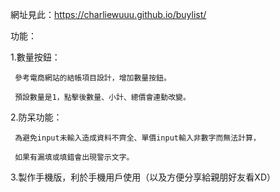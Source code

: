 網址見此：https://charliewuuu.github.io/buylist/


功能：

1.數量按鈕：
     
     參考電商網站的結帳項目設計，增加數量按鈕。
     
     預設數量是1，點擊後數量、小計、總價會連動改變。

2.防呆功能：

     為避免input未輸入造成資料不齊全、單價input輸入非數字而無法計算，
     
     如果有漏填或填錯會出現警示文字。

3.製作手機版，利於手機用戶使用（以及方便分享給親朋好友看XD）
